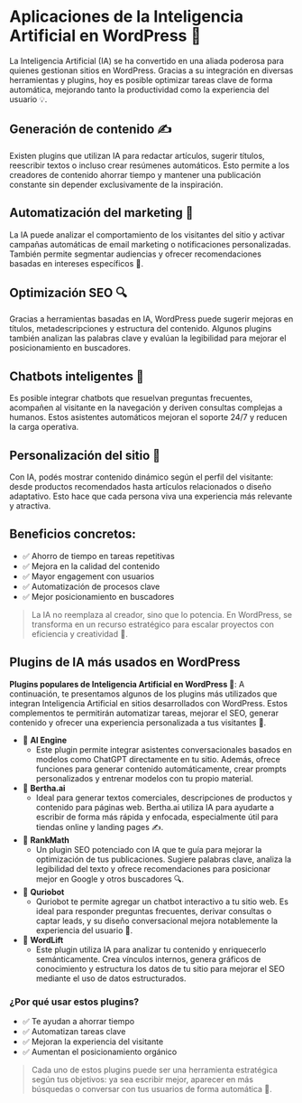 # Aplicaciones de la Inteligencia Artificial en WordPress 🤖
La Inteligencia Artificial (IA) se ha convertido en una aliada poderosa para quienes gestionan sitios en WordPress. Gracias a su integración en diversas herramientas y plugins, hoy es posible optimizar tareas clave de forma automática, mejorando tanto la productividad como la experiencia del usuario 💡.

## Generación de contenido ✍️
Existen plugins que utilizan IA para redactar artículos, sugerir títulos, reescribir textos o incluso crear resúmenes automáticos. Esto permite a los creadores de contenido ahorrar tiempo y mantener una publicación constante sin depender exclusivamente de la inspiración.

## Automatización del marketing 📣
La IA puede analizar el comportamiento de los visitantes del sitio y activar campañas automáticas de email marketing o notificaciones personalizadas. También permite segmentar audiencias y ofrecer recomendaciones basadas en intereses específicos 🧠.

## Optimización SEO 🔍
Gracias a herramientas basadas en IA, WordPress puede sugerir mejoras en títulos, metadescripciones y estructura del contenido. Algunos plugins también analizan las palabras clave y evalúan la legibilidad para mejorar el posicionamiento en buscadores.

## Chatbots inteligentes 💬
Es posible integrar chatbots que resuelvan preguntas frecuentes, acompañen al visitante en la navegación y deriven consultas complejas a humanos. Estos asistentes automáticos mejoran el soporte 24/7 y reducen la carga operativa.

## Personalización del sitio 🎯
Con IA, podés mostrar contenido dinámico según el perfil del visitante: desde productos recomendados hasta artículos relacionados o diseño adaptativo. Esto hace que cada persona viva una experiencia más relevante y atractiva.

## Beneficios concretos:
- ✅ Ahorro de tiempo en tareas repetitivas
- ✅ Mejora en la calidad del contenido
- ✅ Mayor engagement con usuarios
- ✅ Automatización de procesos clave
- ✅ Mejor posicionamiento en buscadores

> La IA no reemplaza al creador, sino que lo potencia. En WordPress, se transforma en un recurso estratégico para escalar proyectos con eficiencia y creatividad 🚀.

## Plugins de IA más usados en WordPress
**Plugins populares de Inteligencia Artificial en WordPress 🧩**: A continuación, te presentamos algunos de los plugins más utilizados que integran Inteligencia Artificial en sitios desarrollados con WordPress. Estos complementos te permitirán automatizar tareas, mejorar el SEO, generar contenido y ofrecer una experiencia personalizada a tus visitantes 🤖.
- 🔹 **AI Engine**
    - Este plugin permite integrar asistentes conversacionales basados en modelos como ChatGPT directamente en tu sitio. Además, ofrece funciones para generar contenido automáticamente, crear prompts personalizados y entrenar modelos con tu propio material.
- 🔹 **Bertha.ai**
    - Ideal para generar textos comerciales, descripciones de productos y contenido para páginas web. Bertha.ai utiliza IA para ayudarte a escribir de forma más rápida y enfocada, especialmente útil para tiendas online y landing pages ✍️.
- 🔹 **RankMath**
    - Un plugin SEO potenciado con IA que te guía para mejorar la optimización de tus publicaciones. Sugiere palabras clave, analiza la legibilidad del texto y ofrece recomendaciones para posicionar mejor en Google y otros buscadores 🔍.
- 🔹 **Quriobot**
    - Quriobot te permite agregar un chatbot interactivo a tu sitio web. Es ideal para responder preguntas frecuentes, derivar consultas o captar leads, y su diseño conversacional mejora notablemente la experiencia del usuario 💬.
- 🔹 **WordLift**
    - Este plugin utiliza IA para analizar tu contenido y enriquecerlo semánticamente. Crea vínculos internos, genera gráficos de conocimiento y estructura los datos de tu sitio para mejorar el SEO mediante el uso de datos estructurados.

### ¿Por qué usar estos plugins?
- ✅ Te ayudan a ahorrar tiempo
- ✅ Automatizan tareas clave
- ✅ Mejoran la experiencia del visitante
- ✅ Aumentan el posicionamiento orgánico

> Cada uno de estos plugins puede ser una herramienta estratégica según tus objetivos: ya sea escribir mejor, aparecer en más búsquedas o conversar con tus usuarios de forma automática 🚀.